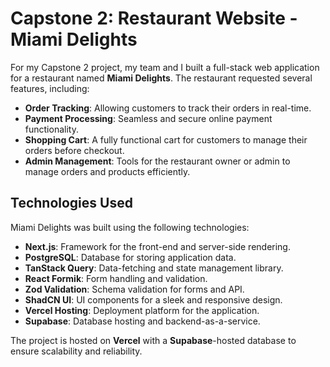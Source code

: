 # Capstone 2: Restaurant Website - Miami Delights

For my Capstone 2 project, my team and I built a full-stack web application for a restaurant named **Miami Delights**. The restaurant requested several features, including:

- **Order Tracking**: Allowing customers to track their orders in real-time.
- **Payment Processing**: Seamless and secure online payment functionality.
- **Shopping Cart**: A fully functional cart for customers to manage their orders before checkout.
- **Admin Management**: Tools for the restaurant owner or admin to manage orders and products efficiently.

## Technologies Used

Miami Delights was built using the following technologies:

- **Next.js**: Framework for the front-end and server-side rendering.
- **PostgreSQL**: Database for storing application data.
- **TanStack Query**: Data-fetching and state management library.
- **React Formik**: Form handling and validation.
- **Zod Validation**: Schema validation for forms and API.
- **ShadCN UI**: UI components for a sleek and responsive design.
- **Vercel Hosting**: Deployment platform for the application.
- **Supabase**: Database hosting and backend-as-a-service.

The project is hosted on **Vercel** with a **Supabase**-hosted database to ensure scalability and reliability.
